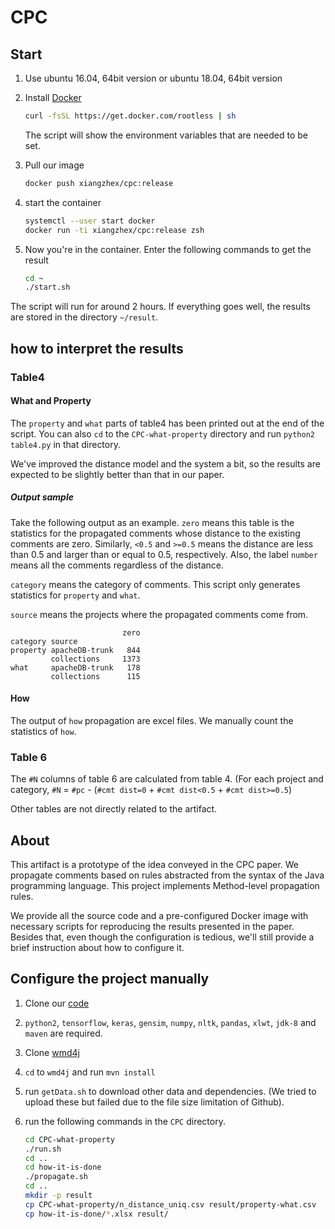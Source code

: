 # CPC

## Start

1. Use ubuntu 16.04, 64bit version or ubuntu 18.04, 64bit version
2. Install [Docker](https://www.docker.com)

   ```bash
   curl -fsSL https://get.docker.com/rootless | sh
   ```

   The script will show the environment variables that are needed to be set.

3. Pull our image

   ```bash
   docker push xiangzhex/cpc:release
   ```

4. start the container

   ```bash
   systemctl --user start docker
   docker run -ti xiangzhex/cpc:release zsh
   ```

5. Now you're in the container. Enter the following commands to get the result

   ```bash
   cd ~
   ./start.sh
   ```

The script will run for around 2 hours. If everything goes well, the results are stored in the directory `~/result`.

## how to interpret the results

### Table4

#### What and Property

The `property` and `what` parts of table4 has been printed out at the end of the script. You can also `cd` to the `CPC-what-property` directory and run `python2 table4.py` in that directory.

We've improved the distance model and the system a bit, so the results are expected to be slightly better than that in our paper.

##### Output sample

Take the following output as an example. `zero` means this table is the statistics for the propagated comments whose distance to the existing comments are zero. Similarly, `<0.5` and `>=0.5` means the distance are less than 0.5 and larger than or equal to 0.5, respectively. Also, the label `number` means all the comments regardless of the distance.

`category` means the category of comments. This script only generates statistics for `property` and `what`.

`source` means the projects where the propagated comments come from.

```
                         zero
category source
property apacheDB-trunk   844
         collections     1373
what     apacheDB-trunk   178
         collections      115
```

#### How

The output of `how` propagation are excel files. We manually count the statistics of `how`.

### Table 6

The `#N` columns of table 6 are calculated from table 4.
(For each project and category, `#N` = `#pc` - (`#cmt dist=0` + `#cmt dist<0.5` + `#cmt dist>=0.5`)

Other tables are not directly related to the artifact.

## About

This artifact is a prototype of the idea conveyed in the CPC paper. We propagate comments based on rules abstracted from the syntax of the Java programming language. This project implements Method-level propagation rules.

We provide all the source code and a pre-configured Docker image with necessary scripts for reproducing the results presented in the paper. Besides that, even though the configuration is tedious, we'll still provide a brief instruction about how to configure it.

## Configure the project manually

1. Clone our [code](https://github.com/XZ-X/CPC-artifact-release/tree/master/submissions/available/CPC)
1. `python2`, `tensorflow`, `keras`, `gensim`, `numpy`, `nltk`, `pandas`, `xlwt`, `jdk-8` and `maven` are required.

2. Clone [wmd4j](https://github.com/crtomirmajer/wmd4j)
3. `cd` to `wmd4j` and run `mvn install`
4. run `getData.sh` to download other data and dependencies. (We tried to upload these but failed due to the file size limitation of Github).
5. run the following commands in the `CPC` directory.

    ```bash
    cd CPC-what-property
    ./run.sh
    cd ..
    cd how-it-is-done
    ./propagate.sh
    cd ..
    mkdir -p result
    cp CPC-what-property/n_distance_uniq.csv result/property-what.csv
    cp how-it-is-done/*.xlsx result/
    ```
